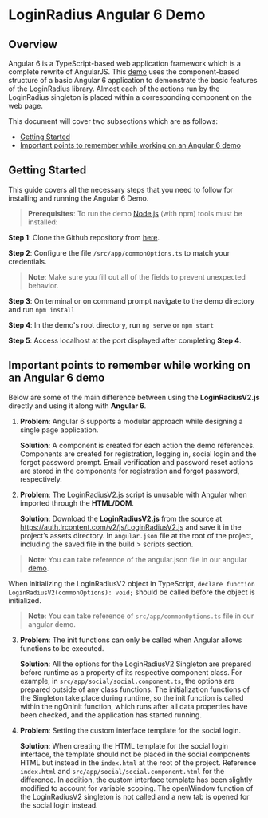 # LoginRadius Angular 6 Demo

## Overview

Angular 6 is a TypeScript-based web application framework which is a complete rewrite of AngularJS. This [demo](https://github.com/LoginRadius/demo/tree/v2-angular4-demo) uses the component-based structure of a basic Angular 6 application to demonstrate the basic features of the LoginRadius library. Almost each of the actions run by the LoginRadius singleton is placed within a corresponding component on the web page.

This document will cover two subsections which are as follows:

- [Getting Started](#gettingstarted1)
- [Important points to remember while working on an Angular 6 demo](#importantpointstorememberwhileworkingonanangulardemo2)

## Getting Started
This guide covers all the necessary steps that you need to follow for installing and running the Angular 6 Demo.

> **Prerequisites**:
To run the demo [Node.js](https://nodejs.org/) (with npm) tools must be installed:

**Step 1**: Clone the Github repository from [here](https://github.com/LoginRadius/demo/tree/v2-angular4-demo). 

**Step 2**: Configure the file `/src/app/commonOptions.ts` to match your credentials.

> **Note**: Make sure you fill out all of the fields to prevent unexpected behavior.

**Step 3**: On terminal or on command prompt navigate to the demo directory and run `npm install`

**Step 4**: In the demo's root directory, run `ng serve`  or  `npm start`

**Step 5**: Access localhost at the port displayed after completing **Step 4**.

## Important points to remember while working on an Angular 6 demo

Below are some of the main difference between using the **LoginRadiusV2.js** directly and using it along with **Angular 6**.

1. **Problem**: Angular 6 supports a modular approach while designing a single page application.

    **Solution**: A component is created for each action the demo references. Components are created for registration, logging in, social login and the forgot password prompt. Email verification and password reset actions are stored in the components for registration and forgot password, respectively.

2. **Problem**: The LoginRadiusV2.js script is unusable with Angular when imported through the **HTML/DOM**.

    **Solution**: Download the **LoginRadiusV2.js** from the source at https://auth.lrcontent.com/v2/js/LoginRadiusV2.js and save it in the project’s assets directory. In `angular.json` file at the root of the project, including the saved file in the build > scripts section. 

> **Note**:  You can take reference of the angular.json file in our angular [demo](https://github.com/LoginRadius/demo/tree/v2-angular4-demo).

When initializing the LoginRadiusV2 object in TypeScript, `declare function LoginRadiusV2(commonOptions): void;` should be called before the object is initialized.


> **Note**:  You can take reference of `src/app/commonOptions.ts`  file in our angular demo.

3. **Problem**: The init functions can only be called when Angular allows functions to be executed.

    **Solution**: All the options for the LoginRadiusV2 Singleton are prepared before runtime as a property of its respective component class. For example, in `src/app/social/social.component.ts`, the options are prepared outside of any class functions. The initialization functions of the Singleton take place during runtime, so the init function is called within the ngOnInit function, which runs after all data properties have been checked, and the application has started running.

4. **Problem**: Setting the custom interface template for the social login.

    **Solution**: When creating the HTML template for the social login interface, the template should not be placed in the social components HTML but instead in the `index.html` at the root of the project. Reference `index.html` and `src/app/social/social.component.html` for the difference. In addition, the custom interface template has been slightly modified to account for variable scoping. The openWindow function of the LoginRadiusV2 singleton is not called and a new tab is opened for the social login instead.











